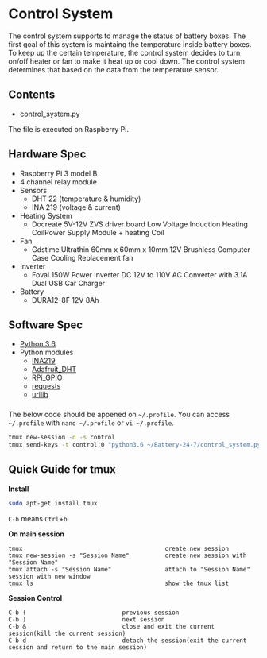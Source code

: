 # Control System

The control system supports to manage the status of battery boxes. The first goal of this system is maintaing the temperature inside battery boxes. To keep up the certain temperature, the control system decides to turn on/off heater or fan to make it heat up or cool down. The control system determines that based on the data from the temperature sensor.

## Contents

* control_system.py

The file is executed on Raspberry Pi.

## Hardware Spec
* Raspberry Pi 3 model B
* 4 channel relay module
* Sensors
  - DHT 22 (temperature & humidity)
  - INA 219 (voltage & current)
* Heating System
	- Docreate 5V-12V ZVS driver board Low Voltage Induction Heating CoilPower Supply Module + heating Coil
* Fan
	- Gdstime Ultrathin 60mm x 60mm x 10mm 12V Brushless Computer Case Cooling Replacement fan
* Inverter
	- Foval 150W Power Inverter DC 12V to 110V AC Converter with 3.1A Dual USB Car Charger
* Battery
	- DURA12-8F 12V 8Ah

## Software Spec
* [Python 3.6](https://gist.github.com/dschep/24aa61672a2092246eaca2824400d37f)
* Python modules
  - [INA219](https://pypi.python.org/pypi/pi-ina219/1.1.0)
  - [Adafruit_DHT](https://learn.adafruit.com/dht-humidity-sensing-on-raspberry-pi-with-gdocs-logging/software-install-updated)
  - [RPi_GPIO](https://learn.adafruit.com/playing-sounds-and-using-buttons-with-raspberry-pi/install-python-module-rpi-dot-gpio?gclid=Cj0KCQiAiKrUBRD6ARIsADS2OLnOuLc3FpbCGW6sa73oVR8v83-yj8Q2jvgfYV1tIxeVswp4KauqfA8aAvjrEALw_wcB)
  - [requests](https://docs.python.org/3/installing/index.html)
  - [urllib](https://docs.python.org/3/library/urllib.html#module-urllib)

### 
The below code should be appened on `~/.profile`.
You can access `~/.profile` with `nano ~/.profile` or `vi ~/.profile`.
```sh
tmux new-session -d -s control
tmux send-keys -t control:0 "python3.6 ~/Battery-24-7/control_system.py" C-m
```

## Quick Guide for tmux
**Install**
```sh
sudo apt-get install tmux
```

`C-b` means `Ctrl`+`b`

**On main session**
```
tmux                                        create new session
tmux new-session -s "Session Name"          create new session with "Session Name"   
tmux attach -s "Session Name"               attach to "Session Name" session with new window
tmux ls                                     show the tmux list
```

**Session Control**
```
C-b (                           previous session
C-b )                           next session
C-b &                           close and exit the current session(kill the current session)
C-b d                           detach the session(exit the current session and return to the main session)
```
